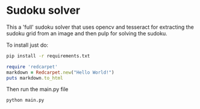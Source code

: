 # Sudoku solver

This a 'full' sudoku solver that uses opencv and tesseract for extracting the sudoku grid from an image and then pulp for solving the sudoku.

To install just do:

```bash
pip install -r requirements.txt
```
```ruby
require 'redcarpet'
markdown = Redcarpet.new("Hello World!")
puts markdown.to_html
```

Then run the main.py file

```
python main.py
```
